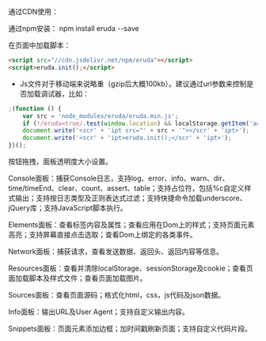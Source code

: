 
通过CDN使用：
<script src="//cdn.bootcss.com/eruda/1.4.2/eruda.min.js"></script>
<script>eruda.init();</script>

通过npm安装：
npm install eruda --save

在页面中加载脚本：
```html
<script src="//cdn.jsdelivr.net/npm/eruda"></script>
<script>eruda.init();</script>
```

* Js文件对于移动端来说略重（gzip后大概100kb）。建议通过url参数来控制是否加载调试器，比如：
```javascript
;(function () {
    var src = 'node_modules/eruda/eruda.min.js';
    if (!/eruda=true/.test(window.location) && localStorage.getItem('active-eruda') != 'true') return;
    document.write('<scr' + 'ipt src="' + src + '"></scr' + 'ipt>');
    document.write('<scr' + 'ipt>eruda.init();</scr' + 'ipt>');
})();
```

按钮拖拽，面板透明度大小设置。

Console面板：捕获Console日志，支持log、error、info、warn、dir、time/timeEnd、clear、count、assert、table；支持占位符，包括%c自定义样式输出；支持按日志类型及正则表达式过滤；支持快捷命令加载underscore、jQuery库；支持JavaScript脚本执行。

Elements面板：查看标签内容及属性；查看应用在Dom上的样式；支持页面元素高亮；支持屏幕直接点击选取；查看Dom上绑定的各类事件。

Network面板：捕获请求，查看发送数据、返回头、返回内容等信息。

Resources面板：查看并清除localStorage、sessionStorage及cookie；查看页面加载脚本及样式文件；查看页面加载图片。

Sources面板：查看页面源码；格式化html，css，js代码及json数据。

Info面板：输出URL及User Agent；支持自定义输出内容。

Snippets面板：页面元素添加边框；加时间戳刷新页面；支持自定义代码片段。
